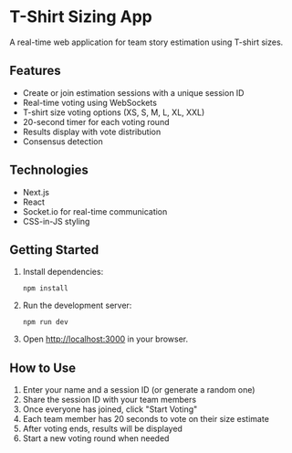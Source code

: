 # T-Shirt Sizing App

A real-time web application for team story estimation using T-shirt sizes.

## Features

- Create or join estimation sessions with a unique session ID
- Real-time voting using WebSockets
- T-shirt size voting options (XS, S, M, L, XL, XXL)
- 20-second timer for each voting round
- Results display with vote distribution
- Consensus detection

## Technologies

- Next.js
- React
- Socket.io for real-time communication
- CSS-in-JS styling

## Getting Started

1. Install dependencies:
   ```
   npm install
   ```

2. Run the development server:
   ```
   npm run dev
   ```

3. Open [http://localhost:3000](http://localhost:3000) in your browser.

## How to Use

1. Enter your name and a session ID (or generate a random one)
2. Share the session ID with your team members
3. Once everyone has joined, click "Start Voting"
4. Each team member has 20 seconds to vote on their size estimate
5. After voting ends, results will be displayed
6. Start a new voting round when needed